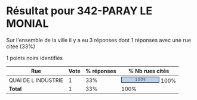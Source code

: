 # Résultat pour 342-PARAY LE MONIAL

Sur l'ensemble de la ville il y a eu 3 réponses dont 1 réponses avec une rue citée (33%)

1 points noirs identifiés

| Rue | Vote | % réponses | % Nb rues cités|
|-----|------|------------|----------------|
| QUAI DE L INDUSTRIE | 1 | 33% | <img src="../../img/bar_100.gif" />&nbsp;100%|
| **Total** | 1 | 33% | 100%|
